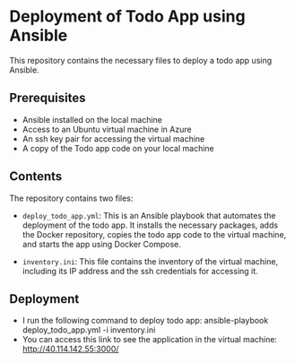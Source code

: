# Deployment of Todo App using Ansible

This repository contains the necessary files to deploy a todo app using Ansible. 

## Prerequisites

- Ansible installed on the local machine
- Access to an Ubuntu virtual machine in Azure
- An ssh key pair for accessing the virtual machine
- A copy of the Todo app code on your local machine

## Contents

The repository contains two files:

- `deploy_todo_app.yml`: This is an Ansible playbook that automates the deployment of the todo app. It installs the necessary packages, adds the Docker repository, copies the todo app code to the virtual machine, and starts the app using Docker Compose.

- `inventory.ini`: This file contains the inventory of the virtual machine, including its IP address and the ssh credentials for accessing it.

## Deployment

- I run the following command to deploy todo app: ansible-playbook deploy_todo_app.yml -i inventory.ini
- You can access this link to see the application in the virtual machine: http://40.114.142.55:3000/
